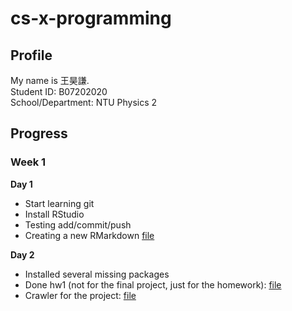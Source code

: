 # cs-x-programming

## Profile

My name is 王昊謙. <br>
Student ID: B07202020 <br>
School/Department: NTU Physics 2<br>


## Progress

### Week 1

**Day 1**
- Start learning git
- Install RStudio
- Testing add/commit/push
- Creating a new RMarkdown [file](https://fhcwcsy.github.io/data_science_programming/week_1/class_1.html)

**Day 2**
- Installed several missing packages
- Done hw1 (not for the final project, just for the homework): [file](https://fhcwcsy.github.io/data_science_programming/week_1/day2/note.html)
- Crawler for the project: [file](https://fhcwcsy.github.io/data_science_programming/week_1/day2/dictionary/dictionary_project.html)

